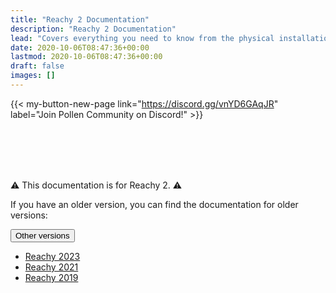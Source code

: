 ```yaml
---
title: "Reachy 2 Documentation"
description: "Reachy 2 Documentation"
lead: "Covers everything you need to know from the physical installation of Reachy 2 to advanced uses like VR teleoperation."
date: 2020-10-06T08:47:36+00:00
lastmod: 2020-10-06T08:47:36+00:00
draft: false
images: []
---
```


{{< my-button-new-page link="https://discord.gg/vnYD6GAqJR" label="Join Pollen Community on Discord!" >}}

<br />
<br />
<br />
<br />

:warning: This documentation is for Reachy 2. :warning:

If you have an older version, you can find the documentation for older versions:

<div class="dropdown">
  <button class="btn btn-secondary dropdown-toggle" type="button" id="dropdownMenuButton1" data-bs-toggle="dropdown" aria-expanded="false">
    Other versions
  </button>
  <ul class="dropdown-menu" aria-labelledby="dropdownMenuButton1">
    <li><a class="dropdown-item" href="https://pollen-robotics.github.io/reachy-2023-docs/">Reachy 2023</a></li>
    <li><a class="dropdown-item" href="https://pollen-robotics.github.io/reachy-2021-docs/">Reachy 2021</a></li>
    <li><a class="dropdown-item" href="https://pollen-robotics.github.io/reachy-2019-docs/">Reachy 2019</a></li>
  </ul>
</div>